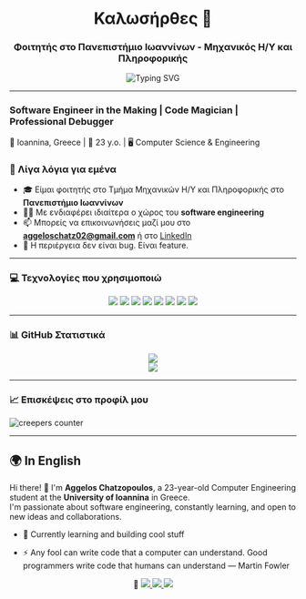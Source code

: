 <h1 align="center">Καλωσήρθες 👋</h1>
<h3 align="center">Φοιτητής στο Πανεπιστήμιο Ιωαννίνων - Μηχανικός Η/Υ και Πληροφορικής</h3>

<p align="center">
  <img src="https://readme-typing-svg.demolab.com?font=Fira+Code&size=22&pause=1000&center=true&width=935&lines=System.out.println(%22Welcome+to+my+Github%22)%3B;sleep(),+eat(),+code(),+repeat().;def+life():+return+code+%2B+coffee+%3B;while(!succeed)+%7B+tryAgain()%3B+%7D;DSimplicity+is+the+soul+of+efficiency.;" alt="Typing SVG" />
</p>


---
<h3>
Software Engineer in the Making | Code Magician | Professional Debugger
</h3>

📍 Ioannina, Greece | 🎂 23 y.o. | 🖥️ Computer Science & Engineering

### 🧠 Λίγα λόγια για εμένα

- 🎓 Είμαι φοιτητής στο Τμήμα Μηχανικών Η/Υ και Πληροφορικής στο **Πανεπιστήμιο Ιωαννίνων**
- 👨‍💻 Με ενδιαφέρει ιδιαίτερα ο χώρος του **software engineering**
- 📫 Μπορείς να επικοινωνήσεις μαζί μου στο **aggeloschatz02@gmail.com** ή στο [LinkedIn](www.linkedin.com/in/aggeloschat)
- 🌱 Η περιέργεια δεν είναι bug. Είναι feature.

---

### 💻 Τεχνολογίες που χρησιμοποιώ

<!-- <p> -->
<!--   <img src="https://img.shields.io/badge/-Python-blue?style=flat-square&logo=python" /> -->
<!--   <img src="https://img.shields.io/badge/-C++-00599C?style=flat-square&logo=c%2B%2B" /> -->
<!--   <img src="https://img.shields.io/badge/-HTML5-E34F26?style=flat-square&logo=html5" /> -->
<!--   <img src="https://img.shields.io/badge/-CSS3-1572B6?style=flat-square&logo=css3" /> -->
<!--   <img src="https://img.shields.io/badge/-JavaScript-F7DF1E?style=flat-square&logo=javascript" /> -->
<!--   <img src="https://img.shields.io/badge/-Git-F05032?style=flat-square&logo=git" /> -->
<!--   <img src="https://img.shields.io/badge/-Linux-FCC624?style=flat-square&logo=linux" /> -->
<!-- </p> -->

<p align="center"> 
  <img src="https://img.shields.io/badge/C%2B%2B-00599C?style=for-the-badge&logo=c%2B%2B&logoColor=white" />
  <img src="https://img.shields.io/badge/C%23-239120?style=for-the-badge&logo=c-sharp&logoColor=white" />
  <img src="https://img.shields.io/badge/Java-ED8B00?style=for-the-badge&logo=openjdk&logoColor=white" />
  <img src="https://img.shields.io/badge/SpringBoot-6DB33F?style=for-the-badge&logo=springboot&logoColor=white" />
  <img src="https://img.shields.io/badge/JavaScript-F7DF1E?style=for-the-badge&logo=javascript&logoColor=black" />
  <img src="https://img.shields.io/badge/Python-3776AB?style=for-the-badge&logo=python&logoColor=white" />
  <!-- <img src="https://img.shields.io/badge/React-61DAFB?style=for-the-badge&logo=react&logoColor=black" /> -->
  <!-- <img src="https://img.shields.io/badge/Flutter-02569B?style=for-the-badge&logo=flutter&logoColor=white" /> -->
  <img src="https://img.shields.io/badge/Unity-FFFFFF?style=for-the-badge&logo=unity&logoColor=black" />
  <img src="https://img.shields.io/badge/Godot-478CBF?style=for-the-badge&logo=godot-engine&logoColor=white" />
  <!-- <img src="https://img.shields.io/badge/TensorFlow-FF6F00?style=for-the-badge&logo=tensorflow&logoColor=white" /> -->
</p>

---

### 📊 GitHub Στατιστικά

<p align="center">
  <img src="https://github-readme-stats.vercel.app/api?username=aggeloschat&show_icons=true&theme=tokyonight" />
  <br>
  <img src="https://github-profile-summary-cards.vercel.app/api/cards/profile-details?username=aggeloschat&theme=tokyonight" />
</p>

---

### 📈 Επισκέψεις στο προφίλ μου
<p>
  <img src="https://komarev.com/ghpvc/?username=aggeloschat&label=creepers&color=0a1d3b&style=flat" alt="creepers counter" />
</p>

---
## 🌍 In English

Hi there! 👋 I'm **Aggelos Chatzopoulos**, a 23-year-old Computer Engineering student at the **University of Ioannina** in Greece.  
I'm passionate about software engineering, constantly learning, and open to new ideas and collaborations.

- 🔭 Currently learning and building cool stuff


- ⚡ Any fool can write code that a computer can understand. Good programmers write code that humans can understand — Martin Fowler


 <p align="center">💬 <a href="https://linkedin.com/in/aggeloschat"> 
  <img src="https://img.shields.io/badge/LinkedIn-0077B5?style=for-the-badge&logo=linkedin&logoColor=white" />
  </a> <a href="mailto:aggeloschatz02@gmail.com">
  <img src="https://img.shields.io/badge/Email-8B89CC?style=for-the-badge&logo=protonmail&logoColor=white" /> </a>
  <a href="https://twitter.com/aggeloschat">
  <img src="https://img.shields.io/badge/Twitter-1DA1F2?style=for-the-badge&logo=twitter&logoColor=white" /></a>
</p

---

